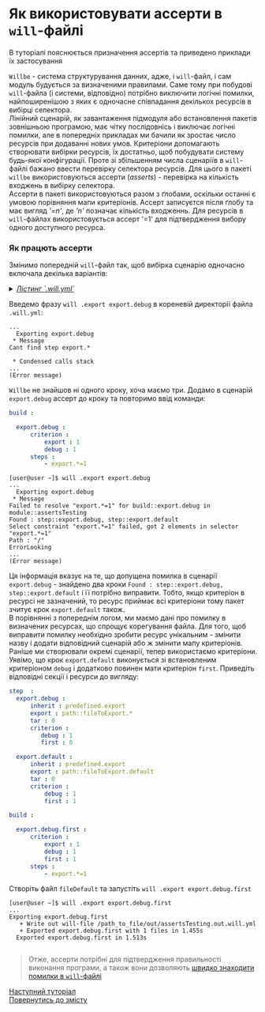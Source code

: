 # Як використовувати ассерти в `will`-файлі

В туторіалі пояснюється призначення ассертів та приведено приклади їх застосування

<a name="assert-term"></a>

`Willbe` - система структурування данних, адже, і `will`-файл, і сам модуль будується за визначеними правилами. Саме тому при побудові `will`-файла (і системи, відповідно) потрібно виключити логічні помилки, найпоширенішою з яких є одночасне співпадання декількох ресурсів в вибірці селектора.  
Лінійний сценарій, як завантаження підмодуля або встановлення пакетів зовнішньою програмою, має чітку послідовнісь і виключає логічні помилки, але в попередніх прикладах ми бачили як зростає число ресурсів при додаванні нових умов. Критеріони допомагають створювати вибірки ресурсів, їх достатньо, щоб побудувати систему будь-якої конфігурації. Проте зі збільшенням числа сценаріїв в `will`-файлі бажано ввести перевірку селектора ресурсів. Для цього в пакеті `willbe` використовуються ассерти (_asserts_) - перевірка на кількість входжень в вибірку селектора.  
Ассерти в пакеті використовуються разом з ґлобами, оскільки останні є умовою порівняння мапи критеріонів. Ассерт записуєтся після ґлобу та має вигляд _'=n'_, де _'n'_ позначає кількість входженнь. Для ресурсів в `will`-файлах використовується ассерт '=1' для підтвердження вибору одного доступного ресурса.  

### <a name="how-assert-works"></a> Як працють ассерти
Змінимо попередній `will`-файл так, щоб вибірка сценарію одночасно включала декілька варіантів:

<details>
    <summary><u><em>Лістинг `.will.yml`</em></u></summary>

```yaml

about :

  name : assertsTesting
  description : "To test asserts"
  version : 0.0.1

path :

  in : '.'
  out : 'out'
  fileToExport.debug :
    criterion :
       debug : 1
    path : './fileDebug'

  fileToExport.release :
    criterion :
       debug : 0
    path : './fileRelease'
    
  fileToExport.default :
    path : './fileDefault'    

step  :
  export.debug :
      inherit : predefined.export
      export : path::fileToExport.*
      tar : 0
      criterion :
         debug : 1

  export.release :
      inherit : predefined.export
      export : path::fileToExport.*
      tar : 0
      criterion :
         debug : 0
  
  export.default :
      inherit : predefined.export
      export : path::fileToExport.default
      tar : 0

build :

  export.debug :
      criterion :
          export : 1
          debug : 1
      steps :
          - export.*

  export.release :
      criterion :
          export : 1
          debug : 0
      steps :
          - export.*

```

</details>

Введемо фразу `will .export export.debug` в кореневій директорії файла `.will.yml`:

```
...
  Exporting export.debug
 * Message
Cant find step export.*   

 * Condensed calls stack
...
(Error message)

```

`Willbe` не знайшов ні одного кроку, хоча маємо три. Додамо в сценарій `export.debug` ассерт до кроку та повторимо ввід команди:

```yaml
build :

  export.debug :
      criterion :
          export : 1
          debug : 1
      steps :
          - export.*=1

```

```
[user@user ~]$ will .export export.debug
...
  Exporting export.debug
 * Message
Failed to resolve "export.*=1" for build::export.debug in module::assertsTesting 
Found : step::export.debug, step::export.default 
Select constraint "export.*=1" failed, got 2 elements in selector "export.*=1"
Path : "/" 
ErrorLooking 
...
(Error message)

```

<a name="assert-failure-information"></a>

Ця інформація вказує на те, що допущена помилка в сценарії `export.debug` - знайдено два кроки `Found : step::export.debug, step::export.default` і її потрібно виправити. Тобто, якщо критеріон в ресурсі не зазначений, то ресурс приймає всі критеріони тому пакет зчитує крок `export.default` також.  
В порівнянні з попереднім логом, ми маємо дані про помилку в визначених ресурсах, що спрощує корегування файла. Для того, щоб виправити помилку необхідно зробити ресурс унікальним - змінити назву і додати відповідний сценарій або ж змінити мапу критеріонів.
Раніше ми створювали окремі сценарії, тепер використаємо критеріони. Уявімо, що крок `export.default` виконується зі встановленим критеріоном `debug` і додатково повинен мати критеріон `first`. Приведіть відповідні секції і ресурси до вигляду:

```yaml
step  :
  export.debug :
      inherit : predefined.export
      export : path::fileToExport.*
      tar : 0
      criterion :
         debug : 1
         first : 0

  export.default :
      inherit : predefined.export
      export : path::fileToExport.default
      tar : 0
      criterion :
          debug : 1
          first : 1

build :

  export.debug.first :
      criterion :
          export : 1
          debug : 1
          first : 1
      steps :
          - export.*=1

```

Створіть файл `fileDefault` та запустіть `will .export export.debug.first`

```
[user@user ~]$ will .export export.debug.first
...
Exporting export.debug.first
   + Write out will-file /path_to_file/out/assertsTesting.out.will.yml
   + Exported export.debug.first with 1 files in 1.455s
  Exported export.debug.first in 1.513s


```

> Отже, ассерти потрібні для підтвердження правильності виконання програми, а також вони дозволяють [швидко знаходити помилки в `will`-файлі](#assert-failure-information)

[Наступний туторіал]()  
[Повернутись до змісту](Topics.ukr.md)